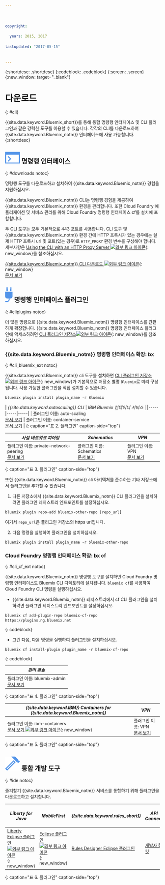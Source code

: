 ```yaml
---



copyright:

  years: 2015, 2017

lastupdated: "2017-05-15"


---
```


{:shortdesc: .shortdesc}
{:codeblock: .codeblock}
{:screen: .screen}
{:new_window: target="_blank"}

# 다운로드
{: #cli}

{{site.data.keyword.Bluemix_short}}를 통해 통합 명령행 인터페이스 및 CLI 플러그인과 같은 강력한 도구를 이용할 수 있습니다. 각각의 CLI를 다운로드하여 {{site.data.keyword.Bluemix_notm}} 인터페이스에 사용 가능합니다.
{:shortdesc}

## ![](./images/CLI.svg) 명령행 인터페이스
{: #downloads notoc}

명령행 도구를 다운로드하고 설치하여 {{site.data.keyword.Bluemix_notm}} 경험을 지원하십시오.

{{site.data.keyword.Bluemix_notm}} CLI는 명령행 경험을 제공하여 {{site.data.keyword.Bluemix_notm}} 환경을 관리합니다. 또한 Cloud Foundry 애플리케이션 및 서비스 관리를 위해 Cloud Foundry 명령행 인터페이스 cf를 설치에 포함합니다. 

두 CLI 도구는 모두 기본적으로 443 포트를 사용합니다. CLI 도구 및 {{site.data.keyword.Bluemix_notm}} 환경 간에 HTTP 프록시가 있는 경우에는 실제 HTTP 프록시 url 및 포트(있는 경우)로 `HTTP_PROXY` 환경 변수를 구성해야 합니다. 세부사항은 [Using the CLI with an HTTP Proxy Server ![외부 링크 아이콘](../icons/launch-glyph.svg)](http://docs.cloudfoundry.org/cf-cli/http-proxy.html){: new_window}를 참조하십시오. 

[{{site.data.keyword.Bluemix_notm}} CLI 다운로드 ![외부 링크 아이콘](../icons/launch-glyph.svg)](http://clis.ng.bluemix.net/){: new_window} <br> 
[문서 보기](/docs/cli/reference/bluemix_cli/index.html)

## ![](./images/CLI_Plugin.svg) 명령행 인터페이스 플러그인
{: #cliplugins notoc}

더 많은 명령으로 {{site.data.keyword.Bluemix_notm}} 명령행 인터페이스를 간편하게 확장합니다. {{site.data.keyword.Bluemix_notm}} 명령행 인터페이스 플러그인에 액세스하려면 [CLI 플러그인 저장소![외부 링크 아이콘](../icons/launch-glyph.svg)](https://plugins.ng.bluemix.net/){: new_window}를 참조하십시오. 

### {{site.data.keyword.Bluemix_notm}} 명령행 인터페이스 확장: bx
{: #cli_bluemix_ext notoc}


{{site.data.keyword.Bluemix_notm}} cli 도구를 설치하면 [CLI 플러그인 저장소 ![외부 링크 아이콘](../icons/launch-glyph.svg)](https://plugins.ng.bluemix.net/){: new_window}가 기본적으로 저장소 별명 `Bluemix`로 미리 구성됩니다. 사용 가능한 플러그인을 직접 설치할 수 있습니다.

```
bluemix plugin install plugin_name -r Bluemix
```

| *{{site.data.keyword.autoscaling}} CLI* |  *IBM Bluemix 컨테이너 서비스*  |
|-----|-----|-----|
| 플러그인 이름: auto-scaling <br> [문서 보기](/docs/cli/plugins/auto-scaling/index.html) |  플러그인 이름: container-service  <br> [문서 보기](/docs/containers/cs_cli_devtools.html) |
{: caption="표 2. 플러그인" caption-side="top"}

|  *사설 네트워크 피어링* | *Schematics* | *VPN*  |
|-----|-----|-----|
| 플러그인 이름: private-network-peering  <br> [문서 보기](/docs/cli/plugins/pnp/index.html) | 플러그인 이름: Schematics  <br> [문서 보기](/docs/services/schematics/schematics_reference.html) | 플러그인 이름: VPN <br> [문서 보기](/docs/cli/plugins/bx_vpn/index.html) |
{: caption="표 3. 플러그인" caption-side="top"}

또한 {{site.data.keyword.Bluemix_notm}} cli 아키텍처를 준수하는 기타 저장소에서 플러그인을 추가할 수 있습니다.
1. 다른 저장소에서 {{site.data.keyword.Bluemix_notm}} CLI 플러그인을 설치하려면 플러그인 레지스트리 엔드포인트를 설정하십시오.
```
bluemix plugin repo-add bluemix-other-repo [repo_url]
```
여기서 `repo_url`은 플러그인 저장소의 https url입니다.

2. 다음 명령을 실행하여 플러그인을 설치하십시오.
```
bluemix plugin install plugin_name -r bluemix-other-repo
```


### Cloud Foundry 명령행 인터페이스 확장: bx cf
{: #cli_cf_ext notoc}

{{site.data.keyword.Bluemix_notm}} 명령행 도구를 설치하면 Cloud Foundry 명령행 인터페이스도 Bluemix CLI 디렉토리에 설치됩니다. `bluemix cf`를 사용하여 Cloud Foundry CLI 명령을 실행하십시오.

* {{site.data.keyword.Bluemix_notm}} 레지스트리에서 cf CLI 플러그인을 설치하려면 플러그인 레지스트리 엔드포인트를 설정하십시오. 

```
bluemix cf add-plugin-repo bluemix-cf-repo https://plugins.ng.bluemix.net
```
{: codeblock}

* 그런 다음, 다음 명령을 실행하여 플러그인을 설치하십시오.

```
bluemix cf install-plugin plugin_name -r bluemix-cf-repo
```
{: codeblock}

| *관리 콘솔* |
-----------------|
|  플러그인 이름: bluemix-admin<br> [문서 보기](/docs/cli/plugins/bluemix_admin/index.html) |
{: caption="표 4. 플러그인" caption-side="top"}

| *{{site.data.keyword.IBM}} Containers for {{site.data.keyword.Bluemix_notm}}* | *VPN* |
|-----------------|-----------------|
| 플러그인 이름: ibm-containers<br> [문서 보기 ![외부 링크 아이콘](../icons/launch-glyph.svg)](https://www.{DomainName}/docs/containers/container_cli_cfic.html#container_cli_cfic){: new_window} | 플러그인 이름: VPN <br> [문서 보기](/docs/cli/plugins/vpn/index.html) |
{: caption="표 5. 플러그인" caption-side="top"}

## ![](./images/Integrated_Dev_Tools.svg) 통합 개발 도구
{: #ide notoc}

즐겨찾기 {{site.data.keyword.Bluemix_notm}} 서비스를 통합하기 위해 플러그인을 다운로드하고 설치합니다.

| *Liberty for Java* | *MobileFirst* | *{{site.data.keyword.rules_short}}* | *API Connect* | *Eclipse Tools for Bluemix* |
|----------|----------|----------|----------|----------|
| [Liberty Eclipse 플러그인 ![외부 링크 아이콘](../icons/launch-glyph.svg)](https://developer.ibm.com/wasdev/downloads/liberty-profile-using-eclipse/){: new_window} | [Eclipse 플러그인 ![외부 링크 아이콘](../icons/launch-glyph.svg)](https://marketplace.eclipse.org/content/ibm-mobilefirst-platform-studio){: new_window} | [Rules Designer Eclipse 플러그인](../services/rules/index.html#rulov002) | [개발자 툴킷](/docs/services/apiconnect/apic_003.html#apic_001 ) | [Bluemix Eclipse 플러그인](/docs/manageapps/eclipsetools/eclipsetools.html) |
{: caption="표 6. 플러그인" caption-side="top"}
